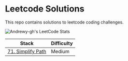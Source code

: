 # Leetcode Solutions
This repo contains solutions to leetcode coding challenges. 

![Andrewy-gh's LeetCode Stats](https://leetcode-stats.vercel.app/api?username=Andyrewy-gh&theme=Dark)

| Stack      | Difficulty |
| ----------- | ----------- |
| [71. Simplify Path](./medium/simplify-path.ts)      | Medium       |
